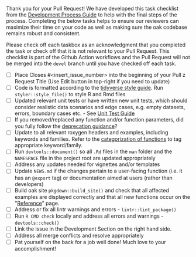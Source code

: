 Thank you for your Pull Request! We have developed this task checklist from the
[Development Process
Guide](https://pharmaverse.github.io/admiraldev/articles/development_process.html)
to help with the final steps of the process. Completing the below tasks helps to
ensure our reviewers can maximize their time on your code as well as making sure
the oak codebase remains robust and consistent.

Please check off each taskbox as an acknowledgment that you completed the task
or check off that it is not relevant to your Pull Request. This checklist is
part of the Github Action workflows and the Pull Request will not be merged into
the `devel` branch until you have checked off each task.

- [ ] Place Closes #<insert_issue_number> into the beginning of your Pull z
Request Title (Use Edit button in top-right if you need to update)
- [ ] Code is formatted according to the 
[tidyverse style guide](https://style.tidyverse.org/). Run 
`styler::style_file()` to style R and Rmd files
- [ ] Updated relevant unit tests or have written new unit tests, which should
consider realistic data scenarios and edge cases, e.g. empty datasets, errors,
boundary cases etc. - See 
[Unit Test Guide](https://pharmaverse.github.io/admiraldev/articles/unit_test_guidance.html#tests-should-be-robust-to-cover-realistic-data-scenarios)
- [ ] If you removed/replaced any function and/or function parameters, did you 
fully follow the 
[deprecation guidance](https://pharmaverse.github.io/admiraldev/articles/programming_strategy.html#deprecation)?
- [ ] Update to all relevant roxygen headers and examples, including keywords
and families. Refer to the 
[categorization of functions](https://pharmaverse.github.io/admiraldev/articles/programming_strategy.html#categorization-of-functions) to tag appropriate keyword/family.
- [ ] Run `devtools::document()` so all `.Rd` files in the `man` folder and the
`NAMESPACE` file in the project root are updated appropriately
- [ ] Address any updates needed for vignettes and/or templates
- [ ] Update `NEWS.md` if the changes pertain to a user-facing function (i.e. it
has an `@export` tag) or documentation aimed at users (rather than developers)
- [ ] Build oak site `pkgdown::build_site()` and check that all affected
examples are displayed correctly and that all new functions occur on the "[Reference](https://pharmaverse.github.io/admiral/cran-release/reference/index.html)" page. 
- [ ] Address or fix all lintr warnings and errors - `lintr::lint_package()`
- [ ] Run `R CMD check` locally and address all errors and warnings - `devtools::check()`
- [ ] Link the issue in the Development Section on the right hand side.
- [ ] Address all merge conflicts and resolve appropriately
- [ ] Pat yourself on the back for a job well done! Much love to your accomplishment!
